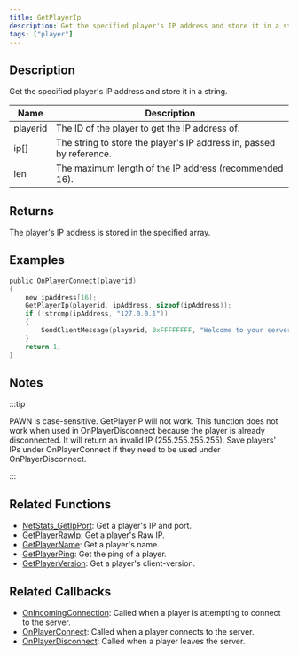```yaml
---
title: GetPlayerIp
description: Get the specified player's IP address and store it in a string.
tags: ["player"]
---
```


## Description

Get the specified player's IP address and store it in a string.

| Name     | Description                                                          |
| -------- | -------------------------------------------------------------------- |
| playerid | The ID of the player to get the IP address of.                       |
| ip[]     | The string to store the player's IP address in, passed by reference. |
| len      | The maximum length of the IP address (recommended 16).               |

## Returns

The player's IP address is stored in the specified array.

## Examples

```c
public OnPlayerConnect(playerid)
{
    new ipAddress[16];
    GetPlayerIp(playerid, ipAddress, sizeof(ipAddress));
    if (!strcmp(ipAddress, "127.0.0.1"))
    {
        SendClientMessage(playerid, 0xFFFFFFFF, "Welcome to your server, master :)");
    }
    return 1;
}
```

## Notes

:::tip

PAWN is case-sensitive. GetPlayerIP will not work. This function does not work when used in OnPlayerDisconnect because the player is already disconnected. It will return an invalid IP (255.255.255.255). Save players' IPs under OnPlayerConnect if they need to be used under OnPlayerDisconnect.

:::

## Related Functions

- [NetStats_GetIpPort](NetStats_GetIpPort): Get a player's IP and port.
- [GetPlayerRawIp](GetPlayerRawIp): Get a player's Raw IP.
- [GetPlayerName](GetPlayerName): Get a player's name.
- [GetPlayerPing](GetPlayerPing): Get the ping of a player.
- [GetPlayerVersion](GetPlayerVerion): Get a player's client-version.

## Related Callbacks

- [OnIncomingConnection](../callbacks/OnIncomingConnection): Called when a player is attempting to connect to the server.
- [OnPlayerConnect](../callbacks/OnPlayerConnect): Called when a player connects to the server.
- [OnPlayerDisconnect](../callbacks/OnPlayerDisconnect): Called when a player leaves the server.
